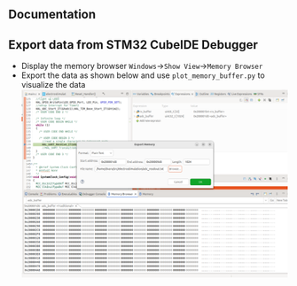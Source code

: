 ## Documentation

## Export data from STM32 CubeIDE Debugger
- Display the memory browser `Windows`->`Show View`->`Memory Browser`
- Export the data as shown below and use `plot_memory_buffer.py` to visualize the data
![Memory browser](image.png)